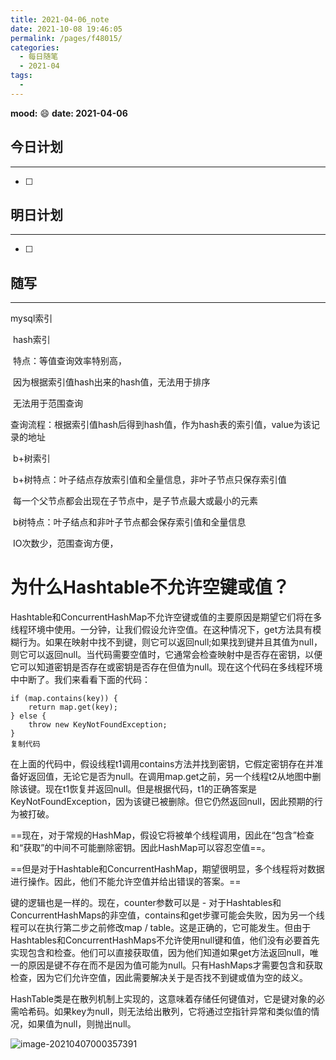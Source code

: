 ```yaml
---
title: 2021-04-06_note
date: 2021-10-08 19:46:05
permalink: /pages/f48015/
categories:
  - 每日随笔
  - 2021-04
tags:
  - 
---
```

**mood:** :smile:  																		**date: 2021-04-06**  
## 今日计划  
------
- [ ]  
## 明日计划  
------
- [ ]  
## 随写 
------

mysql索引

​	hash索引

​		特点：等值查询效率特别高，

​					   因为根据索引值hash出来的hash值，无法用于排序

​						无法用于范围查询

​		查询流程：根据索引值hash后得到hash值，作为hash表的索引值，value为该记录的地址

​	b+树索引

​		b+树特点：叶子结点存放索引值和全量信息，非叶子节点只保存索引值

​								 每一个父节点都会出现在子节点中，是子节点最大或最小的元素

​		b树特点：叶子结点和非叶子节点都会保存索引值和全量信息

​	IO次数少，范围查询方便，



# 为什么Hashtable不允许空键或值？

Hashtable和ConcurrentHashMap不允许空键或值的主要原因是期望它们将在多线程环境中使用。一分钟，让我们假设允许空值。在这种情况下，get方法具有模糊行为。如果在映射中找不到键，则它可以返回null;如果找到键并且其值为null，则它可以返回null。当代码需要空值时，它通常会检查映射中是否存在密钥，以便它可以知道密钥是否存在或密钥是否存在但值为null。现在这个代码在多线程环境中中断了。我们来看看下面的代码：

```
if (map.contains(key)) {
    return map.get(key);
} else {
    throw new KeyNotFoundException;
}
复制代码
```

在上面的代码中，假设线程t1调用contains方法并找到密钥，它假定密钥存在并准备好返回值，无论它是否为null。在调用map.get之前，另一个线程t2从地图中删除该键。现在t1恢复并返回null。但是根据代码，t1的正确答案是KeyNotFoundException，因为该键已被删除。但它仍然返回null，因此预期的行为被打破。

==现在，对于常规的HashMap，假设它将被单个线程调用，因此在“包含”检查和“获取”的中间不可能删除密钥。因此HashMap可以容忍空值==。

==但是对于Hashtable和ConcurrentHashMap，期望很明显，多个线程将对数据进行操作。因此，他们不能允许空值并给出错误的答案。==

键的逻辑也是一样的。现在，counter参数可以是 - 对于Hashtables和ConcurrentHashMaps的非空值，contains和get步骤可能会失败，因为另一个线程可以在执行第二步之前修改map / table。这是正确的，它可能发生。但由于Hashtables和ConcurrentHashMaps不允许使用null键和值，他们没有必要首先实现包含和检查。他们可以直接获取值，因为他们知道如果get方法返回null，唯一的原因是键不存在而不是因为值可能为null。只有HashMaps才需要包含和获取检查，因为它们允许空值，因此需要解决关于是否找不到键或值为空的歧义。

HashTable类是在散列机制上实现的，这意味着存储任何键值对，它是键对象的必需哈希码。如果key为null，则无法给出散列，它将通过空指针异常和类似值的情况，如果值为null，则抛出null。

![image-20210407000357391](https://gitee.com/zxqzhuzhu/imgs/raw/master/image-20210407000357391.png)
